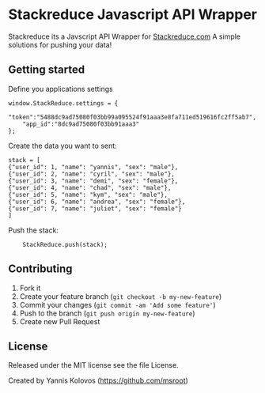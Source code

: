 # Stackreduce Javascript API Wrapper

Stackreduce its a Javscript API Wrapper for [Stackreduce.com](http://www.stackreduce.com/)
A simple solutions for pushing your data!

## Getting started
Define you applications settings
	
	window.StackReduce.settings = {
		"token":"5488dc9ad75080f03bb99a095524f91aaa3e8fa711ed519616fc2ff5ab7",
		"app_id":"8dc9ad75080f03bb91aaa3"
	};


Create the data you want to sent:

	stack = [
	{"user_id": 1, "name": "yannis", "sex": "male"},
	{"user_id": 2, "name": "cyril", "sex": "male"},
	{"user_id": 3, "name": "demi", "sex": "female"},
	{"user_id": 4, "name": "chad", "sex": "male"},
	{"user_id": 5, "name": "kym", "sex": "male"},
	{"user_id": 6, "name": "andrea", "sex": "female"},
	{"user_id": 7, "name": "juliet", "sex": "female"}
	]
			

Push the stack:

		
		StackReduce.push(stack);

	
## Contributing

1. Fork it
2. Create your feature branch (`git checkout -b my-new-feature`)
3. Commit your changes (`git commit -am 'Add some feature'`)
4. Push to the branch (`git push origin my-new-feature`)
5. Create new Pull Request

## License

Released under the MIT license
see the file License.

Created by Yannis Kolovos (https://github.com/msroot)